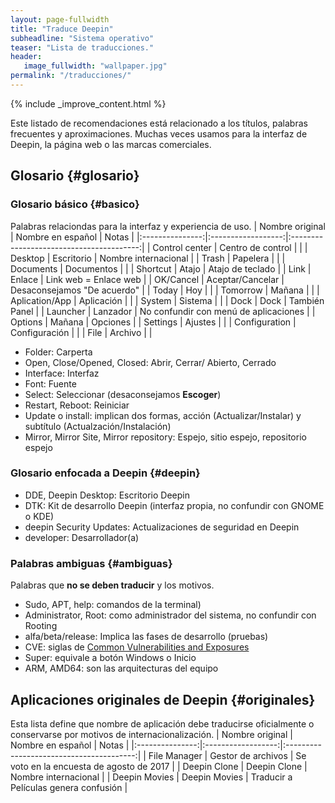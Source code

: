 ```yaml
---
layout: page-fullwidth
title: "Traduce Deepin"
subheadline: "Sistema operativo"
teaser: "Lista de traducciones."
header:
   image_fullwidth: "wallpaper.jpg"
permalink: "/traducciones/"
---
```


{% include _improve_content.html %}

Este listado de recomendaciones está relacionado a los títulos, palabras frecuentes y aproximaciones. Muchas veces usamos para la interfaz de Deepin, la página web o las marcas comerciales.

## Glosario {#glosario}
### Glosario básico {#basico}
Palabras relaciondas para la interfaz y experiencia de uso.
| Nombre original |  Nombre en español |                   Notas                  |
|:---------------:|:------------------:|:----------------------------------------:|
| Control center  | Centro de control  |                                          |
| Desktop         | Escritorio         | Nombre internacional                     |
| Trash           | Papelera           |                                          |
| Documents       | Documentos         |                                          |
| Shortcut        | Atajo              | Atajo de teclado                         |
| Link            | Enlace             | Link web = Enlace web                    |
| OK/Cancel       | Aceptar/Cancelar   | Desaconsejamos "De acuerdo"              |
| Today           | Hoy                |                                          |
| Tomorrow        | Mañana             |                                          |
| Aplication/App  | Aplicación         |                                          |
| System          | Sistema            |                                          |
| Dock            | Dock               | También Panel                            |
| Launcher        | Lanzador           | No confundir con menú de aplicaciones    |
| Options         | Mañana             | Opciones                                 |
| Settings        | Ajustes            |                                          |
| Configuration   | Configuración      |                                          |
| File            | Archivo            |                                          |

* Folder: Carperta
* Open, Close/Opened, Closed: Abrir, Cerrar/ Abierto, Cerrado
* Interface: Interfaz
* Font: Fuente
* Select: Seleccionar (desaconsejamos **Escoger**)
* Restart, Reboot: Reiniciar
* Update o install: implican dos formas, acción (Actualizar/Instalar) y subtítulo (Actualzación/Instalación)
* Mirror, Mirror Site, Mirror repository: Espejo, sitio espejo, repositorio espejo

### Glosario enfocada a Deepin {#deepin}
* DDE, Deepin Desktop: Escritorio Deepin
* DTK: Kit de desarrollo Deepin (interfaz propia, no confundir con GNOME o KDE)
* deepin Security Updates: Actualizaciones de seguridad en Deepin
* developer: Desarrollador(a)

### Palabras ambiguas {#ambiguas}
Palabras que **no se deben traducir** y los motivos.
* Sudo, APT, help: comandos de la terminal)
* Administrator, Root: como administrador del sistema, no confundir con Rooting
* alfa/beta/release: Implica las fases de desarrollo (pruebas)
* CVE: siglas de [Common Vulnerabilities and Exposures](https://cve.mitre.org/)
* Super: equivale a botón Windows o Inicio
* ARM, AMD64: son las arquitecturas del equipo

## Aplicaciones originales de Deepin {#originales}
Esta lista define que nombre de aplicación debe traducirse oficialmente o conservarse por motivos de internacionalización.
| Nombre original |  Nombre en español |                   Notas                  |
|:---------------:|:------------------:|:----------------------------------------:|
| File Manager    | Gestor de archivos | Se voto en la encuesta de agosto de 2017 |
| Deepin Clone    | Deepin Clone       | Nombre internacional                     |
| Deepin Movies   | Deepin Movies      | Traducir a Películas genera confusión    |
